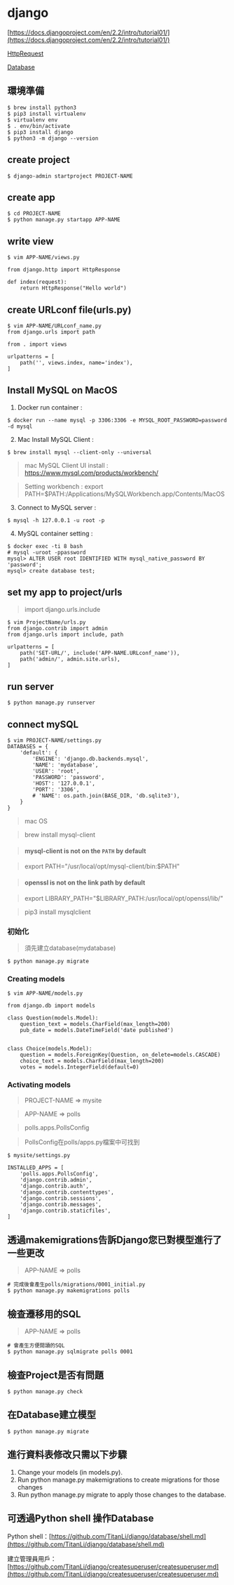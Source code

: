 # django
[https://docs.djangoproject.com/en/2.2/intro/tutorial01/](https://docs.djangoproject.com/en/2.2/intro/tutorial01/)

[HttpRequest](https://docs.djangoproject.com/en/2.2/ref/request-response/#django.http.HttpRequest)

[Database](https://docs.djangoproject.com/en/2.2/intro/tutorial02/)

## 環境準備
```
$ brew install python3
$ pip3 install virtualenv
$ virtualenv env
$ . env/bin/activate
$ pip3 install django
$ python3 -m django --version
```

## create project
```
$ django-admin startproject PROJECT-NAME
```

## create app
```
$ cd PROJECT-NAME
$ python manage.py startapp APP-NAME
```

## write view
```
$ vim APP-NAME/views.py

from django.http import HttpResponse

def index(request):
    return HttpResponse("Hello world")
```
## create URLconf file(urls.py)
```
$ vim APP-NAME/URLconf_name.py
from django.urls import path

from . import views

urlpatterns = [
    path('', views.index, name='index'),
]
```
## Install MySQL on MacOS
1. Docker run container : 
```
$ docker run --name mysql -p 3306:3306 -e MYSQL_ROOT_PASSWORD=password -d mysql
```
2. Mac Install MySQL Client :
```
$ brew install mysql --client-only --universal
```
> mac MySQL Client UI install : https://www.mysql.com/products/workbench/

> Setting workbench : export PATH=$PATH:/Applications/MySQLWorkbench.app/Contents/MacOS
3. Connect to MySQL server :
```
$ mysql -h 127.0.0.1 -u root -p
```
4. MySQL container setting :
```
$ docker exec -ti 8 bash
# mysql -uroot -ppassword
mysql> ALTER USER root IDENTIFIED WITH mysql_native_password BY 'password';
mysql> create database test;
```
## set my app to project/urls
> import django.urls.include
```
$ vim ProjectName/urls.py
from django.contrib import admin
from django.urls import include, path

urlpatterns = [
    path('SET-URL/', include('APP-NAME.URLconf_name')),
    path('admin/', admin.site.urls),
]
```
## run server
```
$ python manage.py runserver
```

## connect mySQL
```
$ vim PROJECT-NAME/settings.py
DATABASES = {
    'default': {
        'ENGINE': 'django.db.backends.mysql',
        'NAME': 'mydatabase',
        'USER': 'root',
        'PASSWORD': 'password',
        'HOST': '127.0.0.1',
        'PORT': '3306',
        # 'NAME': os.path.join(BASE_DIR, 'db.sqlite3'),
    }
}
```
> mac OS

> brew install mysql-client

> #### mysql-client is not on the `PATH` by default

> export PATH="/usr/local/opt/mysql-client/bin:$PATH"

> #### openssl is not on the link path by default

> export LIBRARY_PATH="$LIBRARY_PATH:/usr/local/opt/openssl/lib/"

> pip3 install mysqlclient

### 初始化
> 須先建立database(mydatabase)
```
$ python manage.py migrate
```

### Creating models
```
$ vim APP-NAME/models.py

from django.db import models

class Question(models.Model):
    question_text = models.CharField(max_length=200)
    pub_date = models.DateTimeField('date published')


class Choice(models.Model):
    question = models.ForeignKey(Question, on_delete=models.CASCADE)
    choice_text = models.CharField(max_length=200)
    votes = models.IntegerField(default=0)
```
### Activating models
> PROJECT-NAME => mysite

> APP-NAME => polls

> polls.apps.PollsConfig

> PollsConfig在polls/apps.py檔案中可找到
```
$ mysite/settings.py

INSTALLED_APPS = [
    'polls.apps.PollsConfig',
    'django.contrib.admin',
    'django.contrib.auth',
    'django.contrib.contenttypes',
    'django.contrib.sessions',
    'django.contrib.messages',
    'django.contrib.staticfiles',
]
```
## 透過makemigrations告訴Django您已對模型進行了一些更改
> APP-NAME => polls
```
# 完成後會產生polls/migrations/0001_initial.py
$ python manage.py makemigrations polls
```

## 檢查遷移用的SQL
> APP-NAME => polls
```
# 會產生方便閱讀的SQL
$ python manage.py sqlmigrate polls 0001
```

## 檢查Project是否有問題
```
$ python manage.py check
```

## 在Database建立模型
```
$ python manage.py migrate
```

## 進行資料表修改只需以下步驟
1. Change your models (in models.py).
2. Run python manage.py makemigrations to create migrations for those changes
3. Run python manage.py migrate to apply those changes to the database.

## 可透過Python shell 操作Database
Python shell：[https://github.com/TitanLi/django/database/shell.md](https://github.com/TitanLi/django/database/shell.md)

建立管理員用戶：[https://github.com/TitanLi/django/createsuperuser/createsuperuser.md](https://github.com/TitanLi/django/createsuperuser/createsuperuser.md)